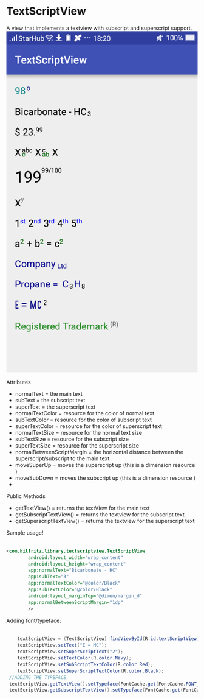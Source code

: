 # TextScriptView

A view that implements a textview with subscript and superscript support.
![alt tag](https://github.com/hilfritz/TextScriptView/blob/master/screenshot.png)


Attributes

 * normalText = the main text
 * subText = the subscript text
 * superText = the superscript text
 * normalTextColor = resource for the color of normal text
 * subTextColor  = resource for the color of subscript text
 * superTextColor  = resource for the color of superscript text
 * normalTextSize = resource for the normal text size
 * subTextSize  = resource for the subscript size
 * superTextSize  = resource for the superscript size
 * normalBetweenScriptMargin = the horizontal distance between the superscript/subscript to the main text
 * moveSuperUp = moves the superscript up (this is a dimension resource )
 * moveSubDown = moves the subscript up (this is a dimension resource )
 *

Public Methods

 * getTextView() = returns the textView for the main text
 * getSubscriptTextView() = returns the textview for the subscript text
 * getSuperscriptTextView() = returns the textview for the superscript text

Sample usage!

```xml

<com.hilfritz.library.textscriptview.TextScriptView
        android:layout_width="wrap_content"
        android:layout_height="wrap_content"
        app:normalText="Bicarbonate - HC"
        app:subText="3"
        app:normalTextColor="@color/Black"
        app:subTextColor="@color/Black"
        android:layout_marginTop="@dimen/margin_d"
        app:normalBetweenScriptMargin="1dp"
        />

```

Adding font/typeface:

```java

	textScriptView = (TextScriptView) findViewById(R.id.textScriptView);
    textScriptView.setText("E = MC");
    textScriptView.setSuperScriptText("2");
    textScriptView.setTextColor(R.color.Navy);
    textScriptView.setSubScriptTextColor(R.color.Red);
    textScriptView.setSuperScriptTextColor(R.color.Black);
 //ADDING THE TYPEFACE
 textScriptView.getTextView().setTypeface(FontCache.get(FontCache.FONT_GOTCHAGOTHIC_LIGHT, this));        textScriptView.getSuperscriptTextView().setTypeface(FontCache.get(FontCache.FONT_GOTCHAGOTHIC_LIGHT, this));
 textScriptView.getSubscriptTextView().setTypeface(FontCache.get(FontCache.FONT_GOTCHAGOTHIC_LIGHT, this));


```

